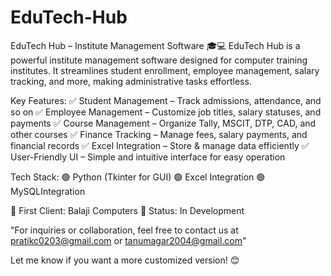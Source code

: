 # EduTech-Hub
EduTech Hub – Institute Management Software 🎓💻
EduTech Hub is a powerful institute management software designed for computer training institutes. It streamlines student enrollment, employee management, salary tracking, and more, making administrative tasks effortless.

Key Features:
✅ Student Management – Track admissions, attendance, and so on
✅ Employee Management – Customize job titles, salary statuses, and payments
✅ Course Management – Organize Tally, MSCIT, DTP, CAD, and other courses
✅ Finance Tracking – Manage fees, salary payments, and financial records
✅ Excel Integration – Store & manage data efficiently
✅ User-Friendly UI – Simple and intuitive interface for easy operation

Tech Stack:
🟢 Python (Tkinter for GUI)
🟢 Excel Integration
🟢 MySQLIntegration

📌 First Client: Balaji Computers
📌 Status: In Development


"For inquiries or collaboration, feel free to contact us at pratikc0203@gmail.com or tanumagar2004@gmail.com"

Let me know if you want a more customized version! 😊
